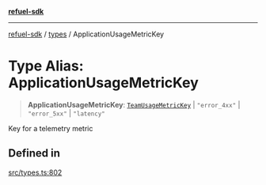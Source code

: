[**refuel-sdk**](../../README.md)

***

[refuel-sdk](../../modules.md) / [types](../README.md) / ApplicationUsageMetricKey

# Type Alias: ApplicationUsageMetricKey

> **ApplicationUsageMetricKey**: [`TeamUsageMetricKey`](TeamUsageMetricKey.md) \| `"error_4xx"` \| `"error_5xx"` \| `"latency"`

Key for a telemetry metric

## Defined in

[src/types.ts:802](https://github.com/refuel-ai/refuel-sdk/blob/ce96b857bf5c9f1c73e98ea4629535109c473935/src/types.ts#L802)
